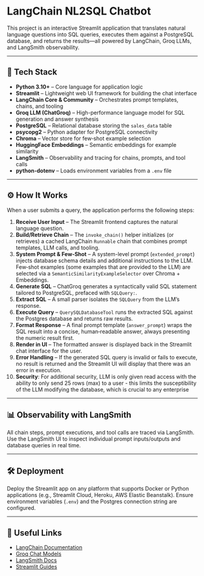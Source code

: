 # LangChain NL2SQL Chatbot

This project is an interactive Streamlit application that translates natural language questions into SQL queries, executes them against a PostgreSQL database, and returns the results—all powered by LangChain, Groq LLMs, and LangSmith observability.

---

## 🔧 Tech Stack

* **Python 3.10+** – Core language for application logic
* **Streamlit** – Lightweight web UI framework for building the chat interface
* **LangChain Core & Community** – Orchestrates prompt templates, chains, and tooling
* **Groq LLM (ChatGroq)** – High-performance language model for SQL generation and answer synthesis
* **PostgreSQL** – Relational database storing the `sales_data` table
* **psycopg2** – Python adapter for PostgreSQL connectivity
* **Chroma** – Vector store for few‑shot example selection
* **HuggingFace Embeddings** – Semantic embeddings for example similarity
* **LangSmith** – Observability and tracing for chains, prompts, and tool calls
* **python-dotenv** – Loads environment variables from a `.env` file

---

## ⚙️ How It Works

When a user submits a query, the application performs the following steps:

1. **Receive User Input** – The Streamlit frontend captures the natural language question.
2. **Build/Retrieve Chain** – The `invoke_chain()` helper initializes (or retrieves) a cached LangChain `Runnable` chain that combines prompt templates, LLM calls, and tooling.
3. **System Prompt & Few‑Shot** – A system-level prompt (`extended_prompt`) injects database schema details and additional instructions to the LLM. Few‑shot examples (some examples that are provided to the LLM) are selected via a `SemanticSimilarityExampleSelector` over Chroma + Embeddings.
4. **Generate SQL** – ChatGroq generates a syntactically valid SQL statement tailored to PostgreSQL, prefaced with `SQLQuery:`.
5. **Extract SQL** – A small parser isolates the `SQLQuery` from the LLM’s response.
6. **Execute Query** – `QuerySQLDatabaseTool` runs the extracted SQL against the Postgres database and returns raw results.
7. **Format Response** – A final prompt template (`answer_prompt`) wraps the SQL result into a concise, human‑readable answer, always presenting the numeric result first.
8. **Render in UI** – The formatted answer is displayed back in the Streamlit chat interface for the user.
9. **Error Handling** – If the generated SQL query is invalid or fails to execute, no result is returned and the Streamlit UI will display that there was an error in execution.
10. **Security**: For additional security, LLM is only given read access with the ability to only send 25 rows (max) to a user - this limits the susceptibility of the LLM modifying the database, which is crucial to any enterprise

---

## 📊 Observability with LangSmith

All chain steps, prompt executions, and tool calls are traced via LangSmith. Use the LangSmith UI to inspect individual prompt inputs/outputs and database queries in real time.

---

## 🛠️ Deployment

Deploy the Streamlit app on any platform that supports Docker or Python applications (e.g., Streamlit Cloud, Heroku, AWS Elastic Beanstalk). Ensure environment variables (`.env`) and the Postgres connection string are configured.

---

## 🔗 Useful Links

* [LangChain Documentation](https://python.langchain.com/)
* [Groq Chat Models](https://github.com/groq-ai)
* [LangSmith Docs](https://developers.openai.com/langsmith)
* [Streamlit Guides](https://docs.streamlit.io/)
